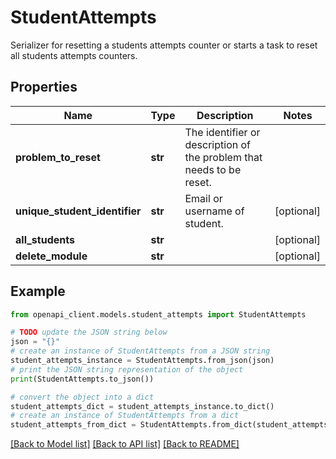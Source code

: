 # StudentAttempts

Serializer for resetting a students attempts counter or starts a task to reset all students attempts counters.

## Properties

Name | Type | Description | Notes
------------ | ------------- | ------------- | -------------
**problem_to_reset** | **str** | The identifier or description of the problem that needs to be reset. | 
**unique_student_identifier** | **str** | Email or username of student. | [optional] 
**all_students** | **str** |  | [optional] 
**delete_module** | **str** |  | [optional] 

## Example

```python
from openapi_client.models.student_attempts import StudentAttempts

# TODO update the JSON string below
json = "{}"
# create an instance of StudentAttempts from a JSON string
student_attempts_instance = StudentAttempts.from_json(json)
# print the JSON string representation of the object
print(StudentAttempts.to_json())

# convert the object into a dict
student_attempts_dict = student_attempts_instance.to_dict()
# create an instance of StudentAttempts from a dict
student_attempts_from_dict = StudentAttempts.from_dict(student_attempts_dict)
```
[[Back to Model list]](../README.md#documentation-for-models) [[Back to API list]](../README.md#documentation-for-api-endpoints) [[Back to README]](../README.md)


